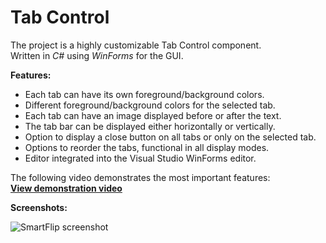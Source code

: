 Tab Control
===========

The project is a highly customizable Tab Control component.  
Written in *C#* using *WinForms* for the GUI.  

**Features:**
- Each tab can have its own foreground/background colors.
- Different foreground/background colors for the selected tab.
- Each tab can have an image displayed before or after the text.
- The tab bar can be displayed either horizontally or vertically.
- Option to display a close button on all tabs or only on the selected tab.
- Options to reorder the tabs, functional in all display modes.
- Editor integrated into the Visual Studio WinForms editor.

The following video demonstrates the most important features:  
**[View demonstration video](http://youtu.be/yBbDyRdaxLc)**  

**Screenshots:**

![SmartFlip screenshot](http://www.gratianlup.com/documents/tab_control.PNG)  
